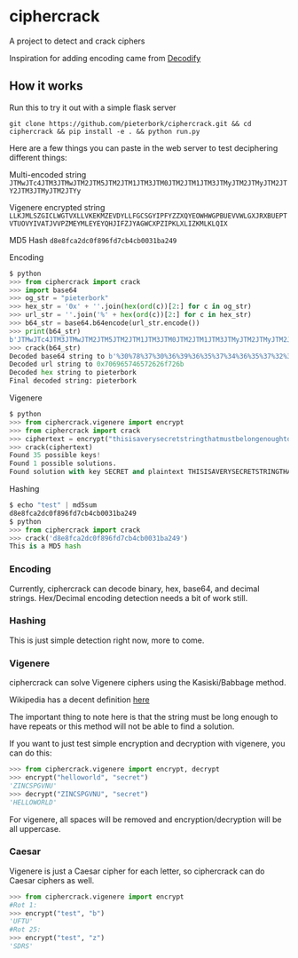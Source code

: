 # ciphercrack
A project to detect and crack ciphers

Inspiration for adding encoding came from [Decodify](https://github.com/UltimateHackers/Decodify/blob/master/README.md)


## How it works

Run this to try it out with a simple flask server
```
git clone https://github.com/pieterbork/ciphercrack.git && cd ciphercrack && pip install -e . && python run.py
```

Here are a few things you can paste in the web server to test deciphering different things:

Multi-encoded string
`JTMwJTc4JTM3JTMwJTM2JTM5JTM2JTM1JTM3JTM0JTM2JTM1JTM3JTMyJTM2JTMyJTM2JTY2JTM3JTMyJTM2JTYy`

Vigenere encrypted string
`LLKJMLSZGICLWGTVXLLVKEKMZEVDYLLFGCSGYIPFYZZXQYEOWHWGPBUEVVWLGXJRXBUEPTVTUOVYIVATJVVPZMEYMLEYEYQHJIFZJYAGWCXPZIPKLXLIZKMLKLQIX`

MD5 Hash
`d8e8fca2dc0f896fd7cb4cb0031ba249`


Encoding

```python
$ python
>>> from ciphercrack import crack
>>> import base64
>>> og_str = "pieterbork"
>>> hex_str = '0x' + ''.join(hex(ord(c))[2:] for c in og_str)
>>> url_str = ''.join('%' + hex(ord(c))[2:] for c in hex_str)
>>> b64_str = base64.b64encode(url_str.encode())
>>> print(b64_str)
b'JTMwJTc4JTM3JTMwJTM2JTM5JTM2JTM1JTM3JTM0JTM2JTM1JTM3JTMyJTM2JTMyJTM2JTY2JTM3JTMyJTM2JTYy'
>>> crack(b64_str)
Decoded base64 string to b'%30%78%37%30%36%39%36%35%37%34%36%35%37%32%36%32%36%66%37%32%36%62'
Decoded url string to 0x706965746572626f726b
Decoded hex string to pieterbork
Final decoded string: pieterbork
```

Vigenere

```python
$ python
>>> from ciphercrack.vigenere import encrypt
>>> from ciphercrack import crack
>>> ciphertext = encrypt("thisisaverysecretstringthatmustbelongenoughtohaveduplicatessothaticancrackthecipherwhichismuchmoredifficultwhenthetextisshort", "secret")
>>> crack(ciphertext)
Found 35 possible keys!
Found 1 possible solutions.                                                                           
Found solution with key SECRET and plaintext THISISAVERYSECRETSTRINGTHATMUSTBELONGENOUGHTOHAVEDUPLICATESSOTHATICANCRACKTHECIPHERWHICHISMUCHMOREDIFFICULTWHENTHETEXTISSHORT                                  
```

Hashing

```python
$ echo "test" | md5sum
d8e8fca2dc0f896fd7cb4cb0031ba249
$ python
>>> from ciphercrack import crack
>>> crack('d8e8fca2dc0f896fd7cb4cb0031ba249')
This is a MD5 hash
```

### Encoding

Currently, ciphercrack can decode binary, hex, base64, and decimal strings. Hex/Decimal encoding detection needs a bit of work still.

### Hashing

This is just simple detection right now, more to come.

### Vigenere

ciphercrack can solve Vigenere ciphers using the Kasiski/Babbage method. 

Wikipedia has a decent definition [here](https://en.wikipedia.org/wiki/Kasiski_examination)

The important thing to note here is that the string must be long enough to have repeats or this method will not be able to find a solution.

If you want to just test simple encryption and decryption with vigenere, you can do this:
```python
>>> from ciphercrack.vigenere import encrypt, decrypt
>>> encrypt("helloworld", "secret")
'ZINCSPGVNU'
>>> decrypt("ZINCSPGVNU", "secret")
'HELLOWORLD'
```

For vigenere, all spaces will be removed and encryption/decryption will be all uppercase.

### Caesar

Vigenere is just a Caesar cipher for each letter, so ciphercrack can do Caesar ciphers as well.

```python
>>> from ciphercrack.vigenere import encrypt
#Rot 1:
>>> encrypt("test", "b")
'UFTU'
#Rot 25:
>>> encrypt("test", "z")
'SDRS'
```

